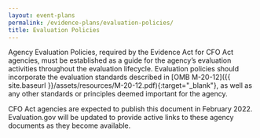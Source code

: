 ```yaml
---
layout: event-plans
permalink: /evidence-plans/evaluation-policies/
title: Evaluation Policies
---
```


Agency Evaluation Policies, required by the Evidence Act for CFO Act agencies, must be established as a guide for the agency’s evaluation activities throughout the evaluation lifecycle. Evaluation policies should incorporate the evaluation standards described in [OMB M-20-12]({{ site.baseurl }}/assets/resources/M-20-12.pdf){:target="_blank"}, as well as any other standards or principles deemed important for the agency.
<p>CFO Act agencies are expected to publish this document in February 2022. Evaluation.gov will be updated to provide active links to these agency documents as they become available.</p>